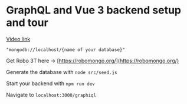 # GraphQL and Vue 3 backend setup and tour

[Video link](https://www.egghead.io/lessons/egghead-graphql-and-vue-3-backend-setup-and-tour?pl=graphql-and-vue-3-8152749d)

<TimeStamp start="0:18" end="0:22">
  
  `"mongodb://localhost/{name of your database}"`
  
</TimeStamp>

<TimeStamp start="0:25" end="0:30">
  
  Get Robo 3T here -> [https://robomongo.org/](https://robomongo.org/)
  
</TimeStamp>

<TimeStamp start="0:31" end="0:35">
  
  Generate the database with `node src/seed.js`  
  
</TimeStamp>


<TimeStamp start="1:10" end="1:15">
  
  Start your backend with `npm run dev`
  
</TimeStamp>

<TimeStamp start="1:18" end="1:22">
  
  Navigate to `localhost:3000/graphiql`
  
</TimeStamp>
